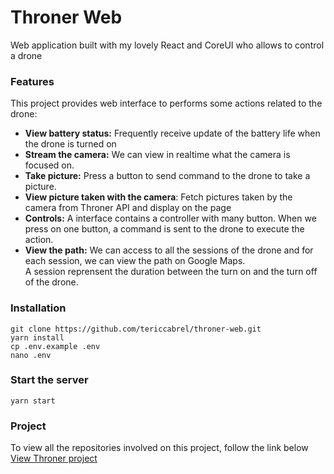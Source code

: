 # Throner Web

Web application built with my lovely React and CoreUI who allows to control a drone

### Features
This project provides web interface to performs some actions related to the drone:

* **View battery status:** Frequently receive update of the battery life when the drone is turned on
* **Stream the camera:** We can view in realtime what the camera is focused on. 
* **Take picture:** Press a button to send command to the drone to take a picture.
* **View picture taken with the camera**: Fetch pictures taken by the camera from Throner API and display on the page
* **Controls:** A interface contains a controller with many button. When we press on one button, a command is sent to the drone to execute the action.
* **View the path:** We can access to all the sessions of the drone and for each session, we can view the path on Google Maps. <br> A session reprensent the duration between the turn on and the turn off of the drone.

### Installation
```
git clone https://github.com/tericcabrel/throner-web.git
yarn install
cp .env.example .env
nano .env
```

### Start the server
```
yarn start
```

### Project
To view all the repositories involved on this project, follow the link below<br>
[View Throner project](https://github.com/tericcabrel/throner)
